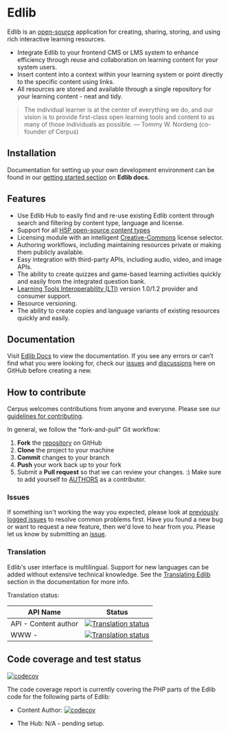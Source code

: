 # Edlib 


Edlib is an [open-source](https://github.com/cerpus/Edlib/blob/master/LICENSE) application for creating, sharing, storing, and using rich interactive learning resources.

* Integrate Edlib to your frontend CMS or LMS system to enhance efficiency through reuse and collaboration on learning content for your system users. 
* Insert content into a context within your learning system or point directly to the specific content using links. 
* All resources are stored and available through a single repository for your learning content - neat and tidy.

> The individual learner is at the center of everything we do, and our vision is to provide first-class open learning tools and content to as many of those individuals as possible. &mdash; Tommy W. Nordeng (co-founder of Cerpus)


## Installation

Documentation for setting up your own development environment can be found in our [getting started section](https://docs.edlib.com/docs/developers/getting-started) on **Edlib docs**.


## Features

* Use Edlib Hub to easily find and re-use existing Edlib content through search and filtering by content type, language and license.
* Support for all [H5P open-source content types](https://h5p.org/content-types-and-applications)
* Licensing module with an intelligent [Creative-Commons](https://creativecommons.org/) license selector.
* Authoring workflows, including maintaining resources private or making them publicly available.
* Easy integration with third-party APIs, including audio, video, and image APIs.
* The ability to create quizzes and game-based learning activities quickly and easily from the integrated question bank.
* [Learning Tools Interoperability (LTI)](https://www.imsglobal.org/activity/learning-tools-interoperability) version 1.0/1.2 provider and consumer support.
* Resource versioning. 
* The ability to create copies and language variants of existing resources quickly and easily.



## Documentation

Visit [Edlib Docs](https://docs.edlib.com) to view the documentation. If you see any errors or can’t find what you were looking for, check our [issues](https://github.com/cerpus/Edlib/issues) and [discussions](https://github.com/cerpus/Edlib/discussions) here on GitHub before creating a new.

## How to contribute

Cerpus welcomes contributions from anyone and everyone. Please see our [guidelines for contributing](https://github.com/Cerpus/Edlib/blob/master/CONTRIBUTING.md).

In general, we follow the "fork-and-pull" Git workflow:

 1. **Fork** the [repository](https://github.com/cerpus/Edlib) on GitHub
 2. **Clone** the project to your machine
 3. **Commit** changes to your branch
 4. **Push** your work back up to your fork
 5. Submit a **Pull request** so that we can review your changes. :) Make sure to add yourself to [AUTHORS](https://github.com/cerpus/Edlib/blob/master/AUTHORS.md) as a contributor.

### Issues

If something isn't working the way you expected, please look at [previously logged issues](https://github.com/cerpus/Edlib/issues?q=is%3Aissue+is%3Aclosed) to resolve common problems first. Have you found a new bug or want to request a new feature, then we'd love to hear from you.  Please let us know by submitting an [issue](https://github.com/cerpus/Edlib/issues).

### Translation

Edlib's user interface is multilingual. Support for new languages can be added without extensive technical knowledge. See the [Translating Edlib](https://docs.edlib.com/docs/developers/contributing/translation) section in the documentation for more info.

Translation status:

| API Name             | Status                                         |
|----------------------|------------------------------------------------|
| API - Content author | [![Translation status](https://weblate.edlib.com/widgets/content-author/-/multi-auto.svg)](https://weblate.edlib.com/engage/content-author/) |
| WWW -                | [![Translation status](https://weblate.edlib.com/widgets/www/-/www/multi-auto.svg)](https://weblate.edlib.com/engage/www/) |



## Code coverage and test status

[![codecov](https://codecov.io/github/cerpus/Edlib/branch/master/graph/badge.svg?token=E3ZWIO0XR8)](https://codecov.io/github/cerpus/Edlib)

The code coverage report is currently covering the PHP parts of the Edlib code for the following parts of Edlib:

- Content Author: [![codecov](https://codecov.io/github/cerpus/Edlib/branch/master/graph/badge.svg?token=E3ZWIO0XR8)](https://codecov.io/github/cerpus/Edlib)

- The Hub: N/A - pending setup.

